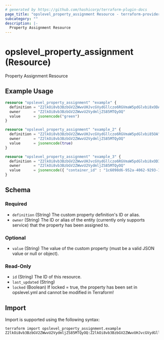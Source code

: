 ```yaml
---
# generated by https://github.com/hashicorp/terraform-plugin-docs
page_title: "opslevel_property_assignment Resource - terraform-provider-opslevel"
subcategory: ""
description: |-
  Property Assignment Resource
---
```


# opslevel_property_assignment (Resource)

Property Assignment Resource

## Example Usage

```terraform
resource "opslevel_property_assignment" "example" {
  definition = "Z2lkOi8vb3BzbGV2ZWwvUHJvcGVydGllczo6RGVmaW5pdGlvbi8xODA"
  owner      = "Z2lkOi8vb3BzbGV2ZWwvU2VydmljZS85MTQyOQ"
  value      = jsonencode("green")
}

resource "opslevel_property_assignment" "example_2" {
  definition = "Z2lkOi8vb3BzbGV2ZWwvUHJvcGVydGllczo6RGVmaW5pdGlvbi85OA"
  owner      = "Z2lkOi8vb3BzbGV2ZWwvU2VydmljZS85MTQyOQ"
  value      = jsonencode(true)
}

resource "opslevel_property_assignment" "example_3" {
  definition = "Z2lkOi8vb3BzbGV2ZWwvUHJvcGVydGllczo6RGVmaW5pdGlvbi8xODI"
  owner      = "Z2lkOi8vb3BzbGV2ZWwvU2VydmljZS85MTQyOQ"
  value      = jsonencode({ "container_id" : "1c6098d6-952a-4062-9293-1dc06e991118", "container_name" : "gcr.io/containername" })
}
```

<!-- schema generated by tfplugindocs -->
## Schema

### Required

- `definition` (String) The custom property definition's ID or alias.
- `owner` (String) The ID or alias of the entity (currently only supports service) that the property has been assigned to.

### Optional

- `value` (String) The value of the custom property (must be a valid JSON value or null or object).

### Read-Only

- `id` (String) The ID of this resource.
- `last_updated` (String)
- `locked` (Boolean) If locked = true, the property has been set in opslevel.yml and cannot be modified in Terraform!

## Import

Import is supported using the following syntax:

```shell
terraform import opslevel_property_assignment.example Z2lkOi8vb3BzbGV2ZWwvU2VydmljZS85MTQyOQ:Z2lkOi8vb3BzbGV2ZWwvUHJvcGVydGllczo6RGVmaW5pdGlvbi8xODA
```
